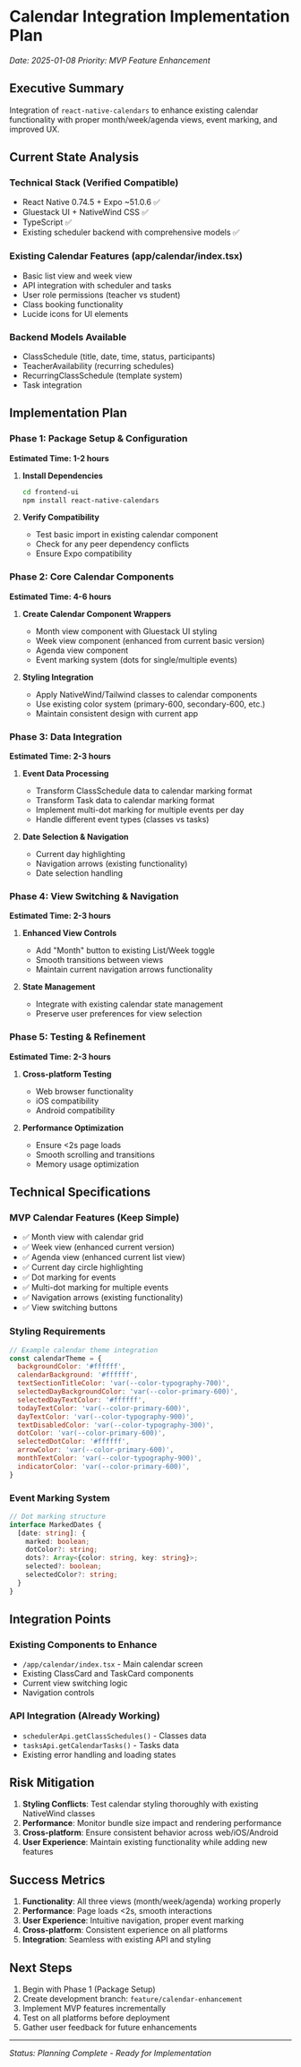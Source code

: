 # Calendar Integration Implementation Plan
*Date: 2025-01-08*
*Priority: MVP Feature Enhancement*

## Executive Summary
Integration of `react-native-calendars` to enhance existing calendar functionality with proper month/week/agenda views, event marking, and improved UX.

## Current State Analysis

### Technical Stack (Verified Compatible)
- React Native 0.74.5 + Expo ~51.0.6 ✅
- Gluestack UI + NativeWind CSS ✅  
- TypeScript ✅
- Existing scheduler backend with comprehensive models ✅

### Existing Calendar Features (app/calendar/index.tsx)
- Basic list view and week view
- API integration with scheduler and tasks
- User role permissions (teacher vs student)
- Class booking functionality
- Lucide icons for UI elements

### Backend Models Available
- ClassSchedule (title, date, time, status, participants)
- TeacherAvailability (recurring schedules)
- RecurringClassSchedule (template system)
- Task integration

## Implementation Plan

### Phase 1: Package Setup & Configuration
**Estimated Time: 1-2 hours**

1. **Install Dependencies**
   ```bash
   cd frontend-ui
   npm install react-native-calendars
   ```

2. **Verify Compatibility**
   - Test basic import in existing calendar component
   - Check for any peer dependency conflicts
   - Ensure Expo compatibility

### Phase 2: Core Calendar Components  
**Estimated Time: 4-6 hours**

1. **Create Calendar Component Wrappers**
   - Month view component with Gluestack UI styling
   - Week view component (enhanced from current basic version)
   - Agenda view component
   - Event marking system (dots for single/multiple events)

2. **Styling Integration**
   - Apply NativeWind/Tailwind classes to calendar components
   - Use existing color system (primary-600, secondary-600, etc.)
   - Maintain consistent design with current app

### Phase 3: Data Integration
**Estimated Time: 2-3 hours**

1. **Event Data Processing**
   - Transform ClassSchedule data to calendar marking format
   - Transform Task data to calendar marking format  
   - Implement multi-dot marking for multiple events per day
   - Handle different event types (classes vs tasks)

2. **Date Selection & Navigation**
   - Current day highlighting
   - Navigation arrows (existing functionality)
   - Date selection handling

### Phase 4: View Switching & Navigation
**Estimated Time: 2-3 hours**

1. **Enhanced View Controls**
   - Add "Month" button to existing List/Week toggle
   - Smooth transitions between views
   - Maintain current navigation arrows functionality

2. **State Management**
   - Integrate with existing calendar state management
   - Preserve user preferences for view selection

### Phase 5: Testing & Refinement
**Estimated Time: 2-3 hours**

1. **Cross-platform Testing**
   - Web browser functionality
   - iOS compatibility
   - Android compatibility

2. **Performance Optimization**
   - Ensure <2s page loads
   - Smooth scrolling and transitions
   - Memory usage optimization

## Technical Specifications

### MVP Calendar Features (Keep Simple)
- ✅ Month view with calendar grid
- ✅ Week view (enhanced current version)  
- ✅ Agenda view (enhanced current list view)
- ✅ Current day circle highlighting
- ✅ Dot marking for events
- ✅ Multi-dot marking for multiple events
- ✅ Navigation arrows (existing functionality)
- ✅ View switching buttons

### Styling Requirements
```javascript
// Example calendar theme integration
const calendarTheme = {
  backgroundColor: '#ffffff',
  calendarBackground: '#ffffff',
  textSectionTitleColor: 'var(--color-typography-700)',
  selectedDayBackgroundColor: 'var(--color-primary-600)',
  selectedDayTextColor: '#ffffff',
  todayTextColor: 'var(--color-primary-600)',
  dayTextColor: 'var(--color-typography-900)',
  textDisabledColor: 'var(--color-typography-300)',
  dotColor: 'var(--color-primary-600)',
  selectedDotColor: '#ffffff',
  arrowColor: 'var(--color-primary-600)',
  monthTextColor: 'var(--color-typography-900)',
  indicatorColor: 'var(--color-primary-600)',
}
```

### Event Marking System
```typescript
// Dot marking structure
interface MarkedDates {
  [date: string]: {
    marked: boolean;
    dotColor?: string;
    dots?: Array<{color: string, key: string}>;
    selected?: boolean;
    selectedColor?: string;
  }
}
```

## Integration Points

### Existing Components to Enhance
- `/app/calendar/index.tsx` - Main calendar screen
- Existing ClassCard and TaskCard components
- Current view switching logic
- Navigation controls

### API Integration (Already Working)
- `schedulerApi.getClassSchedules()` - Classes data
- `tasksApi.getCalendarTasks()` - Tasks data  
- Existing error handling and loading states

## Risk Mitigation

1. **Styling Conflicts**: Test calendar styling thoroughly with existing NativeWind classes
2. **Performance**: Monitor bundle size impact and rendering performance
3. **Cross-platform**: Ensure consistent behavior across web/iOS/Android
4. **User Experience**: Maintain existing functionality while adding new features

## Success Metrics

1. **Functionality**: All three views (month/week/agenda) working properly
2. **Performance**: Page loads <2s, smooth interactions  
3. **User Experience**: Intuitive navigation, proper event marking
4. **Cross-platform**: Consistent experience on all platforms
5. **Integration**: Seamless with existing API and styling

## Next Steps

1. Begin with Phase 1 (Package Setup)
2. Create development branch: `feature/calendar-enhancement`
3. Implement MVP features incrementally
4. Test on all platforms before deployment
5. Gather user feedback for future enhancements

---
*Status: Planning Complete - Ready for Implementation*